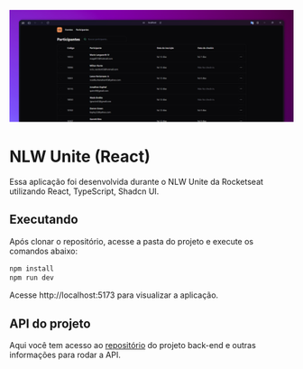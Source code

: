 ![Cover](./.github/cover.png)

# NLW Unite (React) 

Essa aplicação foi desenvolvida durante o NLW Unite da Rocketseat utilizando React, TypeScript, Shadcn UI.

## Executando

Após clonar o repositório, acesse a pasta do projeto e execute os comandos abaixo:

```sh
npm install
npm run dev
```

Acesse http://localhost:5173 para visualizar a aplicação.

## API do projeto

Aqui você tem acesso ao [repositório](https://github.com/ecthon/nlw-unite-node) do projeto back-end e outras informações para rodar a API.